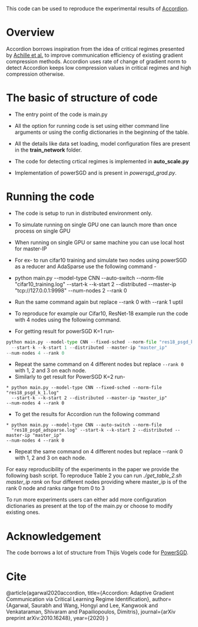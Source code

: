This code can be used to reproduce the experimental results of [Accordion](https://arxiv.org/abs/2010.16248). 

# Overview

Accordion borrows inspiration from the idea of critical regimes presented by [Achille et
al.](https://arxiv.org/abs/1711.08856) to improve communication efficiency of
existing gradient compression methods. Accordion uses rate of change of gradient
norm to detect Accordion keeps low compression values in
critical regimes and high compression otherwise. 

# The basic of structure of code
* The entry point of the code is main.py

* All the option for running code is set using either command line arguments or
  using the config dictionaries in the beginning of the table.

* All the details like data set loading, model configuration files are present
  in the **train_network** folder.

* The code for detecting crtical regimes is implemented in **auto_scale.py**

* Implementation of powerSGD and is present in
  *powersgd_grad.py*.

# Running the code
* The code is setup to run in distributed environment only.

* To simulate running on single GPU one can launch more than once process on
  single GPU

* When running on single GPU or same machine you can use local host for
  master-IP

* For ex- to run cifar10 training and simulate two nodes using powerSGD as a
  reducer and AdaSparse use the following command -
* python main.py --model-type CNN --auto-switch --norm-file
  "cifar10_training.log" --start-k --k-start 2 --distributed --master-ip
"tcp://127.0.0.1:9998" --num-nodes 2 --rank 0
* Run the same command again but replace --rank 0 with --rank 1 uptil 
* To reproduce for example our Cifar10, ResNet-18 example run the code with 4
  nodes using the following command.
* For getting result for powerSGD K=1 run-
```python
python main.py --model-type CNN --fixed-sched --norm-file "res18_psgd_k_1.log"
  --start-k --k-start 1 --distributed --master-ip "master_ip" 
--num-nodes 4 --rank 0
```
* Repeat the same command on 4 different nodes but replace ``` --rank 0 ``` with 1, 2
  and 3 on each node. 
* Similarly to get result for PowerSGD K=2 run- 
```
* python main.py --model-type CNN --fixed-sched --norm-file "res18_psgd_k_1.log"
  --start-k --k-start 2 --distributed --master-ip "master_ip"
--num-nodes 4 --rank 0
```
* To get the results for Accordion run the following command
```
* python main.py --model-type CNN --auto-switch --norm-file
  "res18_psgd_adsparse.log" --start-k --k-start 2 --distributed --master-ip "master_ip"
--num-nodes 4 --rank 0
```
* Repeat the same command on 4 different nodes but replace --rank 0 with 1, 2
  and 3 on each node.

For easy reproducibility of the experiments in the paper we provide the
following bash script.
To reproduce Table 2 you can run *./get_table_2.sh master_ip rank* on four
different nodes providing where master_ip is of the rank 0 node and ranks range
from 0 to 3

To run more experiments users can either add more configuration dictionaries as
present at the top of the main.py or choose to modify existing ones.

# Acknowledgement 
The code borrows a lot of structure from Thijis Vogels code for
[PowerSGD](https://github.com/epfml/powersgd). 

# Cite
@article{agarwal2020accordion,
  title={Accordion: Adaptive Gradient Communication via Critical Learning Regime Identification},
  author={Agarwal, Saurabh and Wang, Hongyi and Lee, Kangwook and Venkataraman, Shivaram and Papailiopoulos, Dimitris},
  journal={arXiv preprint arXiv:2010.16248},
  year={2020}
}
